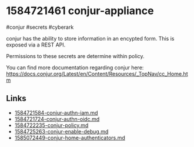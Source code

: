 # 1584721461 conjur-appliance
#conjur #secrets #cyberark

conjur has the ability to store information in an encypted form. This is exposed via a REST API.

Permissions to these secrets are determine within policy.

You can find more documentation regarding conjur here: https://docs.conjur.org/Latest/en/Content/Resources/_TopNav/cc_Home.htm

## Links
- [1584721584-conjur-authn-iam.md](1584721584-conjur-authn-iam.md)
- [1584721724-conjur-authn-oidc.md](1584721724-conjur-authn-oidc.md)
- [1584722235-conjur-policy.md](1584722235-conjur-policy.md)
- [1584725263-conjur-enable-debug.md](1584725263-conjur-enable-debug.md)
- [1585072449-conjur-home-authenticators.md](1585072449-conjur-home-authenticators.md)
